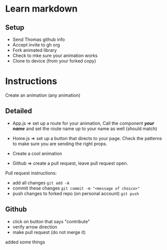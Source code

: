 # Learn markdown

## Setup

- Send Thomas github info
- Accept invite to gh org
- Fork animated library
- Check to mke sure your animation works
- Clone to device (from your forked copy)

# Instructions

Create an animation (any animation)

## Detailed

- App.js => set up a route for your animation, Call the component **_your name_** and set the route name up to your name as well (should match)

- Home.js => set up a button that directs to your page. Check the patterns to make sure you are sending the right props.

- Create a cool animation

- Github => create a pull request, leave pull request open.

Pull request instructions:

- add all changes `git add -A`
- commit these changes `git commit -m "<message of choice>"`
- push changes to forked repo (on personal account) `git push`

## Github

- click on button that says "contribute"
- verify arrow direction
- make pull request (do not merge it)

added some things
